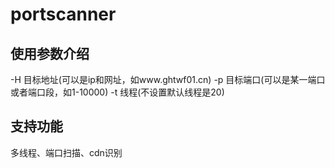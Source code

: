 # portscanner
## 使用参数介绍
-H 目标地址(可以是ip和网址，如www.ghtwf01.cn)
-p 目标端口(可以是某一端口或者端口段，如1-10000)
-t 线程(不设置默认线程是20)
## 支持功能
多线程、端口扫描、cdn识别
